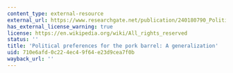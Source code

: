 ```yaml
---
content_type: external-resource
external_url: https://www.researchgate.net/publication/240180790_Political_Preferences_for_the_Pork_Barrel_A_Generalization
has_external_license_warning: true
license: https://en.wikipedia.org/wiki/All_rights_reserved
status: ''
title: 'Political preferences for the pork barrel: A generalization'
uid: 710e6afd-0c22-4ec4-9f64-e23d9cea7f0b
wayback_url: ''
---
```

